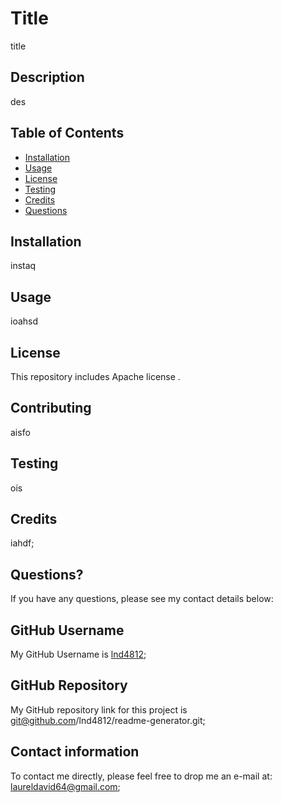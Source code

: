 


# Title
title

  
## Description
    
des

## Table of Contents
    
* [Installation](#installation)
* [Usage](#usage)
* [License](#license)
* [Testing](#testing)
* [Credits](#credits)
* [Questions](#questions)
    
## Installation
    
instaq
    
##  Usage
   
ioahsd
    
## License
    
This repository includes Apache license .

## Contributing
   
aisfo
    
## Testing
   
ois

## Credits

iahdf;

## Questions?

If you have any questions, please see my contact details below:
        
## GitHub Username
    
My GitHub Username is <a href="github.com:odahfo">lnd4812</a>;
        
## GitHub Repository
    
My GitHub repository link for this project is <a href="sdo">git@github.com/lnd4812/readme-generator.git</a>;
        
## Contact information
        
To contact me directly, please feel free to drop me an e-mail at: <a hef="mailto:oiahdfso">laureldavid64@gmail.com</a>;
